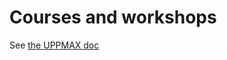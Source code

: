 # Courses and workshops

See [the UPPMAX doc](https://docs.uppmax.uu.se/workshops_courses/workshops_courses/)
